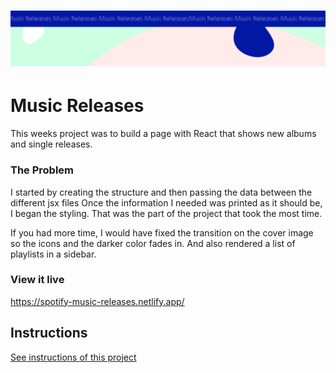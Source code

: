 <h1 align="center">
  <a href="">
    <img src="/src/assets/music-releases.svg" alt="Project Banner Image">
  </a>
</h1>

# Music Releases

This weeks project was to build a page with React that shows new albums and single releases.

### The Problem

I started by creating the structure and then passing the data between the different jsx files
Once the information I needed was printed as it should be, I began the styling. That was the part of the project that took the most time.

If you had more time, I would have fixed the transition on the cover image so the icons and the darker color fades in. And also rendered a list of playlists in a sidebar.

### View it live

https://spotify-music-releases.netlify.app/

## Instructions

<a href="instructions.md">
   See instructions of this project
  </a>
